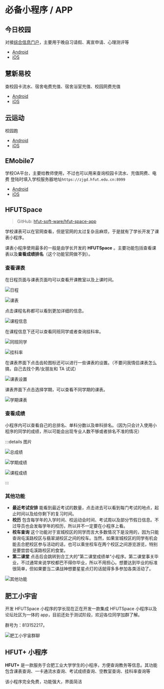 # 必备小程序 / APP

## 今日校园 <Badge text="App" />

对接[综合信息门户](https://one.hfut.edu.cn/)，主要用于晚自习请假、离宣申请、心理测评等

- [Android](market://details?id=com.wisedu.cpdaily)
- [iOS](https://apps.apple.com/cn/app/id1207509945)

## 慧新易校 <Badge text="App" />

查校园卡流水、宿舍电费充值、宿舍浴室充值、校园网费充值

- [Android](market://details?id=com.synjones.mobilegroup.ECampus)
- [iOS](https://apps.apple.com/cn/app/id1537064222)

## 云运动 <Badge text="App" />

校园跑

- [Android](market://details?id=com.yunzhi.tiyu)
- [iOS](https://apps.apple.com/cn/app/id1563408569)

## EMobile7 <Badge text="App" />

学校OA平台，主要给教师使用，不过也可以用来查询校园卡流水、充值网费、电费
登陆时填入学校服务器地址`https://zjgd.hfut.edu.cn:8999`

- [Android](market://details?id=com.weaver.emobile7)
- [iOS](https://apps.apple.com/cn/app/id1437702418)

## HFUTSpace <Badge text="小程序"  type="info"/>

> GitHub: [hfut-soft-ware/hfut-space-app](https://github.com/hfut-soft-ware/hfut-space-app)

学校课表可以在官网查看，但是官网的太过复杂且麻烦，于是就有了学长开发了课表小程序。

课表小程序使用最多的一般是由学长开发的 **HFUTSpace** 。主要功能包括查看课表以及**查看成绩排名**（这个功能官网做不到）。

### 查看课表

在日程页面与课表页面均可以查看开课教室以及上课时间。

![日程](./media/hfutspace_1.jpeg)

![课表](./media/hfutspace_2.jpeg)

点击课程名称都可以看到更加详细的信息。

![课程信息](./media/hfutspace_3.jpeg)

在课程信息下还可以查看同班同学或者查询挂科率。

![同班同学](./media/hfutspace_4.jpeg)

![挂科率](./media/hfutspace_5.jpeg)

在课表界面下点击齿轮图标还可以进行一些课表的设置。（不要问我情侣课表怎么搞，自己去找个男/女朋友和 TA 试试）

![课表设置](./media/hfutspace_6.jpeg)

课表界面下点击选择学期，可以查看不同学期的课表。

![学期课表](./media/hfutspace_7.jpeg)

### 查看成绩

小程序内可以查看自己的总排名、单科分数以及单科排名。（因为只会计入使用小程序的同学的成绩，所以可能会出现专业人数不够或者排名不准的情况）

:::details 图片

![总成绩](./media/hfutspace_8.jpeg)

![学期成绩](./media/hfutspace_9.jpeg)

![课程成绩](./media/hfutspace_10.jpeg)

:::

### 其他功能

- **最近考试安排**
   能看到最近考试的数量，点击进去可以看到每门考试的地点，起止时间以及给你剩下的复习时间。
- **校历**
  包含每学年的入学时间、校运动会时间、考试周以及部分节假日信息。不过导员也会发每学年的校历，所以并不一定要在小程序上看。
- **校车查询**
  这个功能对于宣城校区的同学而言大多数情况下是没用的，因为只能查询屯溪路校区与翡翠湖校区之间的校车。当然，如果宣城校区的同学有机会能去合肥校区参与活动的话，也可以乘坐校车在两个校区之间游览游览，特别是要尝尝屯溪路校区的食堂。
- **第二课堂**
  点击后会跳转到合工大的"第二课堂成绩单"小程序。第二课堂事关毕业，不过通常来说学校都巴不得你毕业，所以不用担心。想要达到毕业的标准很简单，但如果要当二课战神想要星星点灯的话就得多多参加各类活动了。

![其他功能](./media/hfutspace_11.jpeg)

## 肥工小宇宙 <Badge text="App" /> <Badge text="开发中" type="warning"/>

开发 HFUTSpace 小程序的学长现在正在开发一款集成 HFUTSpace 小程序以及论坛社区为一体的 app，目前还处于测试阶段，欢迎各位同学加群了解。

群号为：813152217。

![肥工小宇宙群聊](./media/hfutuni.jpeg)

## HFUT+ 小程序 <Badge text="小程序"  type="info"/>

**HFUT+** 是一款服务于合肥工业大学学生的小程序，方便查询教务等信息。其功能包含课表查询、一卡通流水查询、考试成绩查询、空教室查询、挂科率查询等

该小程序完全免费，功能强大，界面简洁
